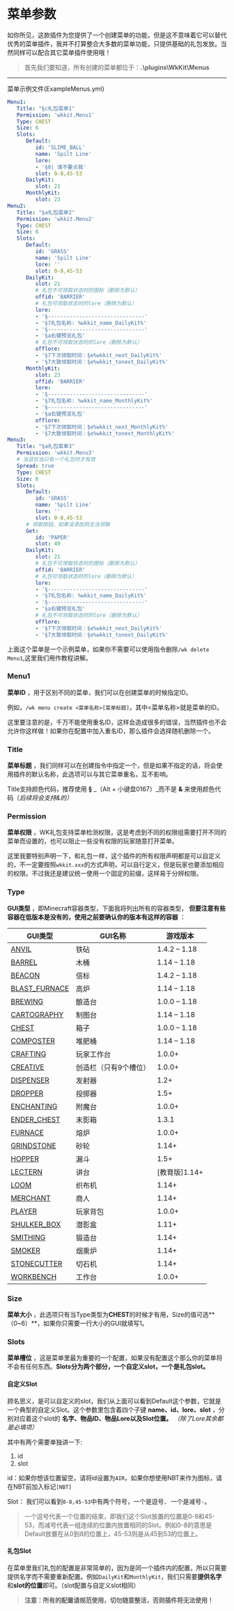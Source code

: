 # 菜单参数

如你所见，这款插件为您提供了一个创建菜单的功能，但是这不意味着它可以替代优秀的菜单插件，我并不打算整合大多数的菜单功能，只提供基础的礼包发放。当然同样可以配合其它菜单插件使用哦！

> 首先我们要知道，所有创建的菜单都位于：**.\plugins\WkKit\Menus**

---

菜单示例文件(ExampleMenus.yml)

```yaml
Menu1:
   Title: "§c礼包菜单1"
   Permission: 'wkkit.Menu1'
   Type: CHEST
   Size: 6
   Slots:
      Default: 
         id: 'SLIME_BALL'
         name: 'Spilt Line'
         lore: 
         - '§8| 请不要点我'
         slot: 0-8,45-53
      DailyKit:
         slot: 21
      MonthlyKit:
         slot: 23
Menu2:
   Title: "§a礼包菜单2"
   Permission: 'wkkit.Menu2'
   Type: CHEST
   Size: 6
   Slots:
      Default: 
         id: 'GRASS'
         name: 'Spilt Line'
         lore: ''
         slot: 0-8,45-53
      DailyKit:
         slot: 21
         # 礼包不可领取状态时的图标（删除为默认）
         offid: 'BARRIER'
         # 礼包可领取状态时的lore（删除为默认）
         lore:
         - '§-------------------------------'
         - '§7礼包名称: %wkkit_name_DailyKit%'
         - '§-------------------------------'
         - '§a右键预览礼包'
         # 礼包不可领取状态时的lore（删除为默认）
         offlore:
         - '§7下次领取时间：§e%wkkit_next_DailyKit%'
         - '§7大致领取时间：§e%wkkit_tonext_DailyKit%'
      MonthlyKit:
         slot: 23
         offid: 'BARRIER'   
         lore:
         - '§-------------------------------'
         - '§7礼包名称: %wkkit_name_MonthlyKit%'
         - '§-------------------------------'
         - '§a右键预览礼包'
         offlore:
         - '§7下次领取时间：§e%wkkit_next_MonthlyKit%'
         - '§7大致领取时间：§e%wkkit_tonext_MonthlyKit%'
Menu3:
   Title: "§a礼包菜单3"
   Permission: 'wkkit.Menu3'
   # 当且仅当只有一个礼包时才有效
   Spread: true
   Type: CHEST
   Size: 6
   Slots:
      Default: 
         id: 'GRASS'
         name: 'Spilt Line'
         lore: ''
         slot: 0-8,45-53
      # 领取按钮，如果没添加则无法领取
      Get:
         id: 'PAPER'
         slot: 49
      DailyKit:
         slot: 21
         # 礼包不可领取状态时的图标（删除为默认）
         offid: 'BARRIER'
         # 礼包可领取状态时的lore（删除为默认）
         lore:
         - '§-------------------------------'
         - '§7礼包名称: %wkkit_name_DailyKit%'
         - '§-------------------------------'
         - '§a右键预览礼包'
         # 礼包不可领取状态时的lore（删除为默认）
         offlore:
         - '§7下次领取时间：§e%wkkit_next_DailyKit%'
         - '§7大致领取时间：§e%wkkit_tonext_DailyKit%'
```

上面这个菜单是一个示例菜单，如果你不需要可以使用指令删除`/wk delete Menu1`,这里我们用作教程讲解。

### Menu1

**菜单ID** ，用于区别不同的菜单，我们可以在创建菜单的时候指定ID。

例如，`/wk menu create <菜单名称>[菜单标题]`，其中<菜单名称>就是菜单的ID。

这里要注意的是，千万不能使用重名ID，这样会造成很多的错误，当然插件也不会允许你这样做！如果你在配置中加入重名ID，那么插件会选择随机删除一个。

### Title

**菜单标题** ，我们同样可以在创建指令中指定一个，但是如果不指定的话，将会使用插件的默认名称，此选项可以与其它菜单重名，互不影响。

Title支持颜色代码，推荐使用 **§** _（Alt + 小键盘0167）_而不是 **&** 来使用颜色代码（*后续将会支持&的）*

### Permission

**菜单权限** ，WK礼包支持菜单检测权限，这是考虑到不同的权限组需要打开不同的菜单而设置的，也可以阻止一些没有权限的玩家随意打开菜单。

这里我要特别声明一下，和礼包一样，这个插件的所有权限声明都是可以自定义的，不一定要按照`wkkit.xxx`的方式声明，可以自行定义，但是玩家也要添加相应的权限。不过我还是建议统一使用一个固定的前缀，这样易于分辨权限。

### Type

**GUI类型** ，即Minecraft容器类型，下面我将列出所有的容器类型， **但要注意有些容器在低版本是没有的，使用之前要确认你的版本有这样的容器** ：


| GUI类型                                                                                                        | GUI名称               | 游戏版本      |
| ---------------------------------------------------------------------------------------------------------------- | ----------------------- | --------------- |
| [ANVIL](https://bukkit.windit.net/javadoc/org/bukkit/event/inventory/InventoryType.html#ANVIL)                 | 铁砧                  | 1.4.2 – 1.18 |
| [BARREL](https://bukkit.windit.net/javadoc/org/bukkit/event/inventory/InventoryType.html#BARREL)               | 木桶                  | 1.14 – 1.18  |
| [BEACON](https://bukkit.windit.net/javadoc/org/bukkit/event/inventory/InventoryType.html#BEACON)               | 信标                  | 1.4.2 – 1.18 |
| [BLAST_FURNACE](https://bukkit.windit.net/javadoc/org/bukkit/event/inventory/InventoryType.html#BLAST_FURNACE) | 高炉                  | 1.14 – 1.18  |
| [BREWING](https://bukkit.windit.net/javadoc/org/bukkit/event/inventory/InventoryType.html#BREWING)             | 酿造台                | 1.0.0 – 1.18 |
| [CARTOGRAPHY](https://bukkit.windit.net/javadoc/org/bukkit/event/inventory/InventoryType.html#CARTOGRAPHY)     | 制图台                | 1.14 – 1.18  |
| [CHEST](https://bukkit.windit.net/javadoc/org/bukkit/event/inventory/InventoryType.html#CHEST)                 | 箱子                  | 1.0.0 – 1.18 |
| [COMPOSTER](https://bukkit.windit.net/javadoc/org/bukkit/event/inventory/InventoryType.html#COMPOSTER)         | 堆肥桶                | 1.14 – 1.18  |
| [CRAFTING](https://bukkit.windit.net/javadoc/org/bukkit/event/inventory/InventoryType.html#CRAFTING)           | 玩家工作台            | 1.0.0+        |
| [CREATIVE](https://bukkit.windit.net/javadoc/org/bukkit/event/inventory/InventoryType.html#CREATIVE)           | 创造栏（只有9个槽位） | 1.0.0+        |
| [DISPENSER](https://bukkit.windit.net/javadoc/org/bukkit/event/inventory/InventoryType.html#DISPENSER)         | 发射器                | 1.2+          |
| [DROPPER](https://bukkit.windit.net/javadoc/org/bukkit/event/inventory/InventoryType.html#DROPPER)             | 投掷器                | 1.5+          |
| [ENCHANTING](https://bukkit.windit.net/javadoc/org/bukkit/event/inventory/InventoryType.html#ENCHANTING)       | 附魔台                | 1.0.0+        |
| [ENDER_CHEST](https://bukkit.windit.net/javadoc/org/bukkit/event/inventory/InventoryType.html#ENDER_CHEST)     | 末影箱                | 1.3.1         |
| [FURNACE](https://bukkit.windit.net/javadoc/org/bukkit/event/inventory/InventoryType.html#FURNACE)             | 熔炉                  | 1.0.0+        |
| [GRINDSTONE](https://bukkit.windit.net/javadoc/org/bukkit/event/inventory/InventoryType.html#GRINDSTONE)       | 砂轮                  | 1.14+         |
| [HOPPER](https://bukkit.windit.net/javadoc/org/bukkit/event/inventory/InventoryType.html#HOPPER)               | 漏斗                  | 1.5+          |
| [LECTERN](https://bukkit.windit.net/javadoc/org/bukkit/event/inventory/InventoryType.html#LECTERN)             | 讲台                  | [教育版]1.14+ |
| [LOOM](https://bukkit.windit.net/javadoc/org/bukkit/event/inventory/InventoryType.html#LOOM)                   | 织布机                | 1.14+         |
| [MERCHANT](https://bukkit.windit.net/javadoc/org/bukkit/event/inventory/InventoryType.html#MERCHANT)           | 商人                  | 1.14+         |
| [PLAYER](https://bukkit.windit.net/javadoc/org/bukkit/event/inventory/InventoryType.html#PLAYER)               | 玩家背包              | 1.0.0+        |
| [SHULKER_BOX](https://bukkit.windit.net/javadoc/org/bukkit/event/inventory/InventoryType.html#SHULKER_BOX)     | 潜影盒                | 1.11+         |
| [SMITHING](https://bukkit.windit.net/javadoc/org/bukkit/event/inventory/InventoryType.html#SMITHING)           | 锻造台                | 1.14+         |
| [SMOKER](https://bukkit.windit.net/javadoc/org/bukkit/event/inventory/InventoryType.html#SMOKER)               | 烟熏炉                | 1.14+         |
| [STONECUTTER](https://bukkit.windit.net/javadoc/org/bukkit/event/inventory/InventoryType.html#STONECUTTER)     | 切石机                | 1.14+         |
| [WORKBENCH](https://bukkit.windit.net/javadoc/org/bukkit/event/inventory/InventoryType.html#WORKBENCH)         | 工作台                | 1.0.0+        |

### Size

**菜单大小** ，此选项只有当Type类型为**CHEST**的时候才有用，Size的值可选**（0~6）**，如果你只需要一行大小的GUI就填写1。

### Slots

**菜单槽位** ，这是菜单里最为重要的一个配置，如果没有配置这个那么你的菜单将不会有任何东西。**Slots分为两个部分，一个自定义slot，一个是礼包slot。**

#### 自定义Slot

顾名思义，是可以自定义的slot，我们从上面可以看到Default这个参数，它就是一个典型的自定义Slot。这个参数里包含着四个子键 **name、id、lore、slot** ，分别对应着这个slot的 **名字、物品ID、物品Lore以及Slot位置。** *（除了Lore其余都是必填项）*

其中有两个需要单独讲一下:

1. id
2. slot

id：如果你想该位置留空，请将id设置为`AIR`，如果你想使用NBT来作为图标，请在NBT前加入标记`[NBT]`

Slot： 我们可以看到`0-8,45-53`中有两个符号，一个是逗号`，` 一个是减号`-`。

> 一个逗号代表一个位置的结束，即我们这个Slot放置的位置是0-8和45-53，而减号代表一组连续的位置内放置相同的Slot。例如0-8的意思是Default放置在从0到8的位置上，45-53则是从45到53的位置上。

#### **礼包Slot**

在菜单里我们礼包的配置是非常简单的，因为是同一个插件内的配置，所以只需要提供名字而不需要重新配置。例如`DailyKit`和`MonthlyKit`，我们只需要**提供名字**和**slot的位置**即可。（slot配置与自定义slot相同）

> **注意：所有的配置请规范使用，切勿随意整活，否则插件将无法使用！**
